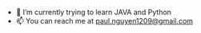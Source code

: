 - 🌱 I’m currently trying to learn JAVA and Python
- 📫 You can reach me at paul.nguyen1209@gmail.com

<!---
BowlORamen/BowlORamen is a ✨ special ✨ repository because its `README.md` (this file) appears on your GitHub profile.
You can click the Preview link to take a look at your changes.
--->
